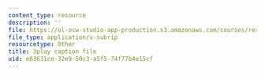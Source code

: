 ```yaml
---
content_type: resource
description: ''
file: https://ol-ocw-studio-app-production.s3.amazonaws.com/courses/res-6-012-introduction-to-probability-spring-2018/e63631ce32e950c3a5f574f77b4e15cf_RVc5hXzVFc4.vtt
file_type: application/x-subrip
resourcetype: Other
title: 3play caption file
uid: e63631ce-32e9-50c3-a5f5-74f77b4e15cf
---
```

